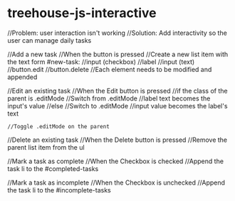 # treehouse-js-interactive
//Problem: user interaction isn't working
//Solution: Add interactivity so the user can manage daily tasks

//Add a new task
  //When the button is pressed
  //Create a new list item with the text form #new-task:
    //input (checkbox)
    //label
    //input (text)
    //button.edit
    //button.delete
    //Each element needs to be modified and appended

//Edit an existing task
  //When the Edit button is pressed
    //if the class of the parent is .editMode
      //Switch from .editMode
      //label text becomes the input's value
    //else
      //Switch to .editMode
      //input value becomes the label's text
  
    //Toggle .editMode on the parent


//Delete an existing task
  //When the Delete button is pressed
    //Remove the parent list item from the ul

//Mark a task as complete
  //When the Checkbox is checked
    //Append the task li to the #completed-tasks

//Mark a task as incomplete
  //When the Checkbox is unchecked
    //Append the task li to the #incomplete-tasks